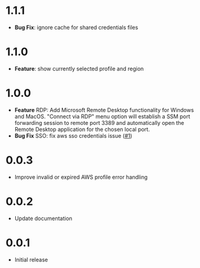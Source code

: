 # 1.1.1
- **Bug Fix**: ignore cache for shared credentials files


# 1.1.0
- **Feature**: show currently selected profile and region


# 1.0.0

- **Feature** RDP: Add Microsoft Remote Desktop functionality for Windows and MacOS. "Connect via RDP" menu option
will establish a SSM port forwarding session to remote port 3389 and automatically open the Remote Desktop application for the chosen local port.
- **Bug Fix** SSO: fix aws sso credentials issue ([#1](https://github.com/nikki603/aws-port-forwarder/issues/1))

# 0.0.3

- Improve invalid or expired AWS profile error handling

# 0.0.2

- Update documentation

# 0.0.1

- Initial release
